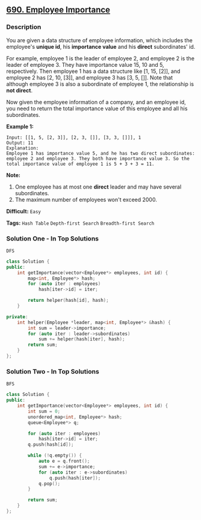 ## [690. Employee Importance](https://leetcode.com/problems/employee-importance/description/)

### Description

You are given a data structure of employee information, which includes the employee's **unique id**, his **importance value** and his **direct** subordinates' id.

For example, employee 1 is the leader of employee 2, and employee 2 is the leader of employee 3. They have importance value 15, 10 and 5, respectively. Then employee 1 has a data structure like [1, 15, [2]], and employee 2 has [2, 10, [3]], and employee 3 has [3, 5, []]. Note that although employee 3 is also a subordinate of employee 1, the relationship is **not direct**.

Now given the employee information of a company, and an employee id, you need to return the total importance value of this employee and all his subordinates.

**Example 1:**

```
Input: [[1, 5, [2, 3]], [2, 3, []], [3, 3, []]], 1
Output: 11
Explanation:
Employee 1 has importance value 5, and he has two direct subordinates: employee 2 and employee 3. They both have importance value 3. So the total importance value of employee 1 is 5 + 3 + 3 = 11.

```

**Note:**

1. One employee has at most one **direct** leader and may have several subordinates.
2. The maximum number of employees won't exceed 2000.

**Difficult:** `Easy`

**Tags:** `Hash Table` `Depth-first Search` `Breadth-first Search`

### Solution One - In Top Solutions

`DFS`

```c++
class Solution {
public:
    int getImportance(vector<Employee*> employees, int id) {
        map<int, Employee*> hash;
        for (auto iter : employees)
            hash[iter->id] = iter;

        return helper(hash[id], hash);
    }

private:
    int helper(Employee *leader, map<int, Employee*> &hash) {
        int sum = leader->importance;
        for (auto iter : leader->subordinates)
            sum += helper(hash[iter], hash);
        return sum;
    }
};
```

### Solution Two - In Top Solutions

`BFS`

```c++
class Solution {
public:
    int getImportance(vector<Employee*> employees, int id) {
        int sum = 0;
        unordered_map<int, Employee*> hash;
        queue<Employee*> q;

        for (auto iter : employees)
            hash[iter->id] = iter;
        q.push(hash[id]);

        while (!q.empty()) {
            auto e = q.front();
            sum += e->importance;
            for (auto iter : e->subordinates)
                q.push(hash[iter]);
            q.pop();
        }

        return sum;
    }
};
```
